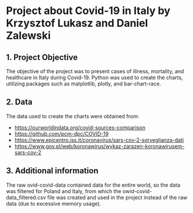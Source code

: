 # Project about Covid-19 in Italy by Krzysztof Lukasz and Daniel Zalewski


## 1. Project Objective
The objective of the project was to present cases of illness, mortality, and healthcare in Italy during Covid-19. Python was used to create the charts, utilizing packages such as matplotlib, plotly, and bar-chart-race.

## 2. Data
The data used to create the charts were obtained from:
- https://ourworldindata.org/covid-sources-comparison
- https://github.com/pcm-dpc/COVID-19
- https://www.epicentro.iss.it/coronavirus/sars-cov-2-sorveglianza-dati
- https://www.gov.pl/web/koronawirus/wykaz-zarazen-koronawirusem-sars-cov-2

## 3. Additional information
The raw ovid-covid-data contained data for the entire world, so the data was filtered for Poland and Italy, from which the owid-covid-data_filtered.csv file was created and used in the project instead of the raw data (due to excessive memory usage).
